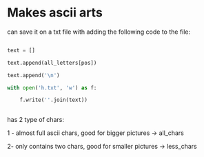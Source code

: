 # Makes ascii arts

can save it on a txt file with adding the following code to the file:

```py

text = []

text.append(all_letters[pos])

text.append('\n')

with open('h.txt', 'w') as f:

    f.write(''.join(text))
    
```

has 2 type of chars:

1 - almost full ascii chars, good for bigger pictures -> all_chars

2- only contains two chars, good for smaller pictures -> less_chars





